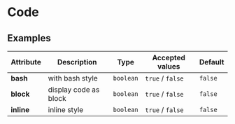 # Code

## Examples

<ex-code name="ex-code-basic"/></ex-code>

<ex-code name="ex-code-block"/></ex-code>

<ex-footer edit-link="https://github.com/zeit-ui/vue/edit/master/docs/en-us/components/code.md">

| Attribute | Description | Type | Accepted values | Default
| ---------- | ---------- | ---- |  -------------- | ------ |
| **bash** | with bash style | `boolean` | `true` / `false` | `false` |
| **block** | display code as block | `boolean` | `true` / `false` | `false` |
| **inline** | inline style | `boolean` | `true` / `false` | `false` |

</ex-footer>
